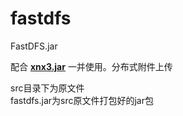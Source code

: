 # fastdfs
FastDFS.jar

配合 <b><a href="https://github.com/xnx3/xnx3">xnx3.jar</a></b> 一并使用。分布式附件上传

src目录下为原文件<br/>
fastdfs.jar为src原文件打包好的jar包
